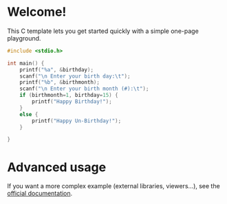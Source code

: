 # Welcome!

This C template lets you get started quickly with a simple one-page playground.

```C runnable
#include <stdio.h>

int main() {
    printf("%a", &birthday);
    scanf("\n Enter your birth day:\t");
    printf("%b", &birthmonth);
    scanf("\n Enter your birth month (#):\t");
    if (birthmonth=1, birthday=15) {
        printf("Happy Birthday!");
    }
    else {
        printf("Happy Un-Birthday!");
    }

}

```

# Advanced usage

If you want a more complex example (external libraries, viewers...), see the [official documentation](https://tech.io/playgrounds/408/tech-io-documentation).
